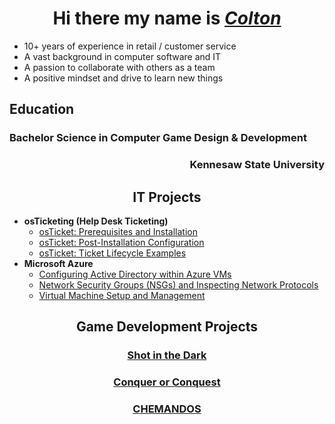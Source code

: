 <h1 align="center">Hi there my name is <i><a href= "https://www.linkedin.com/in/coltontrau/">Colton</a></i></h1>

- 10+ years of experience in retail / customer service
- A vast background in computer software and IT
- A passion to collaborate with others as a team
- A positive mindset and drive to learn new things

<h2>Education</h2>
<h3 align = "left">Bachelor Science in Computer Game Design & Development <h3 align = "right">Kennesaw State University</h3>

<h2 align = "center">IT Projects</h2>

- <b>osTicketing (Help Desk Ticketing)</b>
  - [osTicket: Prerequisites and Installation](https://github.com/ColtonTrauCC/osticket-prereqs)
  - [osTicket: Post-Installation Configuration]()
  - [osTicket: Ticket Lifecycle Examples]()
- <b>Microsoft Azure</b>
  - [Configuring Active Directory within Azure VMs]()
  - [Network Security Groups (NSGs) and Inspecting Network Protocols]()
  - [Virtual Machine Setup and Management]()
 
<h2 align = "center">Game Development Projects</h2>
<h3 align = "center"><a href ="https://www.youtube.com/watch?v=YZ3JvLRN-3U&ab_channel=bee">Shot in the Dark</a></h3>
<h3 align = "center"><a href ="https://sites.google.com/view/ksucgdd-4814-coc/home">Conquer or Conquest</a></h3>
<h3 align = "center"><a href ="https://chematomicgame.wordpress.com/">CHEMANDOS</a></h3>


